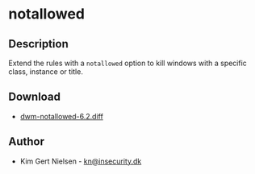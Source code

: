 notallowed
=====

Description
-----------
Extend the rules with a `notallowed` option to kill windows with a specific class, instance or title.

Download
--------
* [dwm-notallowed-6.2.diff](dwm-notallowed-6.2.diff)

Author
-------
* Kim Gert Nielsen - <kn@insecurity.dk>
